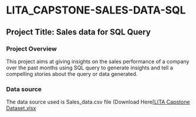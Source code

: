 # LITA_CAPSTONE-SALES-DATA-SQL

## Project Title: Sales data for SQL Query 

### Project Overview 
This project aims at giving insights on the sales performance of a company over the past months using SQL query to generate insights and tell a compelling stories about the query or data generated.

### Data source
The data source used is Sales_data.csv file (Download Here[[LITA Capstone Dataset.xlsx](https://github.com/user-attachments/files/17631320/LITA.Capstone.Dataset.xlsx)
